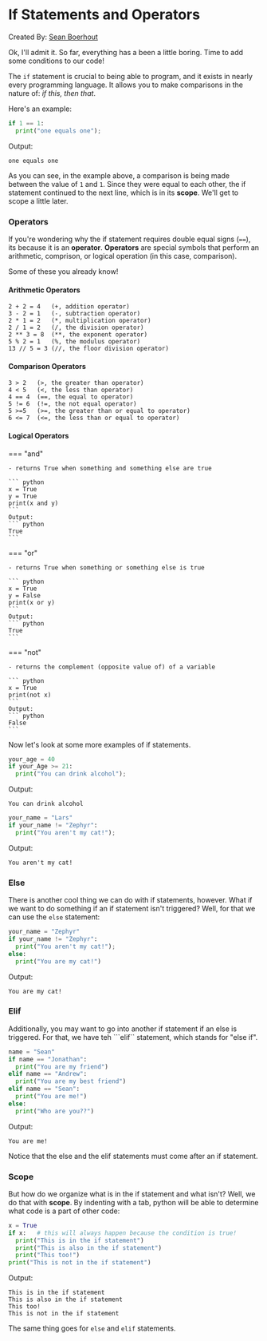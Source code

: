# If Statements and Operators

Created By: [Sean Boerhout](https://seanboe.github.io)

Ok, I'll admit it. So far, everything has a been a little boring. Time to add some conditions
to our code!

The `if` statement is crucial to being able to program, and it exists in nearly every programming
language. It allows you to make comparisons in the nature of: _if this, then that_.

Here's an example:
``` python
if 1 == 1:
  print("one equals one");
```
Output:
```
one equals one
```

As you can see, in the example above, a comparison is being made between the value of `1` and `1`. 
Since they were equal to each other, the if statement continued to the next line, which is 
in its __scope__. We'll get to scope a little later. 

### Operators

If you're wondering why the if statement requires double equal signs (`==`), its because it is an
__operator__. __Operators__ are special symbols that perform an arithmetic, comprison, or logical operation
(in this case, comparison).

Some of these you already know! 

#### Arithmetic Operators
``` 
2 + 2 = 4   (+, addition operator)
3 - 2 = 1   (-, subtraction operator)
2 * 1 = 2   (*, multiplication operator)
2 / 1 = 2   (/, the division operator)
2 ** 3 = 8  (**, the exponent operator)
5 % 2 = 1   (%, the modulus operator)
13 // 5 = 3 (//, the floor division operator)
```

#### Comparison Operators
```
3 > 2   (>, the greater than operator)
4 < 5   (<, the less than operator)
4 == 4  (==, the equal to operator)
5 != 6  (!=, the not equal operator)  
5 >=5   (>=, the greater than or equal to operator)
6 <= 7  (<=, the less than or equal to operator)
```

#### Logical Operators
=== "and"

    - returns True when something and something else are true

    ``` python
    x = True
    y = True
    print(x and y)
    ```
    Output:
    ``` python
    True
    ```

=== "or"

    - returns True when something or something else is true

    ``` python
    x = True
    y = False
    print(x or y)
    ```
    Output:
    ``` python
    True
    ```

=== "not"

    - returns the complement (opposite value of) of a variable

    ``` python
    x = True
    print(not x)
    ```
    Output:
    ``` python
    False
    ```

Now let's look at some more examples of if statements.

``` python 
your_age = 40
if your_Age >= 21:
  print("You can drink alcohol");
```
Output:
```
You can drink alcohol
```

``` python 
your_name = "Lars"
if your_name != "Zephyr":
  print("You aren't my cat!");
```
Output:
```
You aren't my cat!
```

### Else

There is another cool thing we can do with if statements, however. What if we want to do something if an if statement isn't triggered?
Well, for that we can use the ```else``` statement:
```python 
your_name = "Zephyr"
if your_name != "Zephyr":
  print("You aren't my cat!");
else:
  print("You are my cat!")
```
Output:
``` 
You are my cat!
```

### Elif

Additionally, you may want to go into another if statement if an else is triggered. For that, we have teh ```elif`` statement, which stands
for "else if".  

```python
name = "Sean"
if name == "Jonathan":
  print("You are my friend")
elif name == "Andrew":
  print("You are my best friend")
elif name == "Sean":
  print("You are me!")
else:
  print("Who are you??")
```
Output:
```
You are me!
```

Notice that the else and the elif statements must come after an if statement. 

### Scope

But how do we organize what is in the if statement and what isn't? Well, we do that with __scope__. 
By indenting with a tab, python will be able to determine what code is a part of other code:

```python
x = True
if x:   # this will always happen because the condition is true!
  print("This is in the if statement")
  print("This is also in the if statement")
  print("This too!")
print("This is not in the if statement")
```
Output:
```
This is in the if statement
This is also in the if statement
This too!
This is not in the if statement
```

The same thing goes for `else` and `elif` statements. 